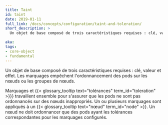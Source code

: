 ```yaml
---
title: Taint
id: taint
date: 2019-01-11
full_link: /docs/concepts/configuration/taint-and-toleration/
short_description: >
  Un objet de base composé de trois caractéristiques requises : clé, valeur et effet. Les marquages empêchent l'ordonnancement des pods sur les nœuds ou les groupes de nœuds.

aka:
tags:
- core-object
- fundamental
---
```

 Un objet de base composé de trois caractéristiques requises : clé, valeur et effet. Les marquages empêchent l'ordonnancement des pods sur les nœuds ou les groupes de nœuds.

<!--more-->

Marquages et {{< glossary_tooltip text="tolérances" term_id="toleration" >}}} travaillent ensemble pour s'assurer que les pods ne sont pas ordonnancés sur des nœuds inappropriés. Un ou plusieurs marquages sont appliqués à un {{< glossary_tooltip text="nœud" term_id="node" >}}. Un nœud ne doit ordonnancer que des pods ayant les tolérances correspondantes pour les marquages configurés.
